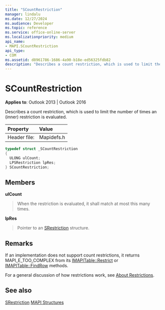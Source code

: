 ```yaml
---
title: "SCountRestriction"
manager: lindalu
ms.date: 12/27/2024
ms.audience: Developer
ms.topic: reference
ms.service: office-online-server
ms.localizationpriority: medium
api_name:
- MAPI.SCountRestriction
api_type:
- COM
ms.assetid: d8961786-1686-4a90-b18e-ed56325fdb82
description: "Describes a count restriction, which is used to limit the number of times an (inner) restriction is evaluated."
---
```


# SCountRestriction

**Applies to**: Outlook 2013 | Outlook 2016

Describes a count restriction, which is used to limit the number of times an (inner) restriction is evaluated.

|Property |Value |
|:-----|:-----|
|Header file:  <br/> |Mapidefs.h  <br/> |

```cpp
typedef struct _SCountRestriction
{
  ULONG ulCount;
  LPSRestriction lpRes;
} SCountRestriction;
```

## Members

 **ulCount**

> When the restriction is evaluated, it shall match at most this many times.

 **lpRes**

> Pointer to an [SRestriction](srestriction.md) structure.

## Remarks

If an implementation does not support count restrictions, it returns MAPI_E_TOO_COMPLEX from its [IMAPITable::Restrict](imapitable-restrict.md) or [IMAPITable::FindRow](imapitable-findrow.md) methods.

For a general discussion of how restrictions work, see [About Restrictions](about-restrictions.md).

## See also

[SRestriction](srestriction.md)
[MAPI Structures](mapi-structures.md)
